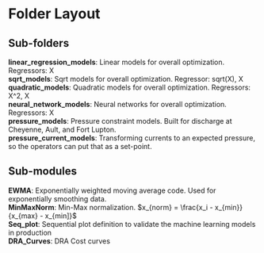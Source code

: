 # Folder Layout

## Sub-folders

**linear_regression_models**: Linear models for overall optimization. Regressors: X <br>
**sqrt_models**: Sqrt models for overall optimization.  Regressor: sqrt(X), X <br>
**quadratic_models**: Quadratic models for overall optimization.  Regressors: X^2, X <br>
**neural_network_models**: Neural networks for overall optimization.  Regressors: X <br>
**pressure_models**: Pressure constraint models.  Built for discharge at Cheyenne, Ault, and Fort Lupton. <br>
**pressure_current_models**:  Transforming currents to an expected pressure, so the operators can put that as a set-point. <br>

## Sub-modules

**EWMA**: Exponentially weighted moving average code.  Used for exponentially smoothing data. <br>
**MinMaxNorm**: Min-Max normalization. $x_{norm} = \frac{x_i - x_{min}}{x_{max} - x_{min]}$ <br>
**Seq_plot**: Sequential plot definition to validate the machine learning models in production <br>
**DRA_Curves**: DRA Cost curves <br>
